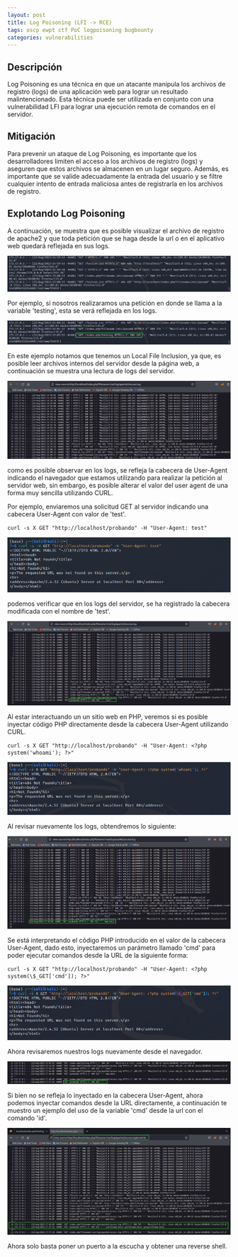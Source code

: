 ```yaml
---
layout: post
title: Log Poisoning (LFI -> RCE)
tags: oscp ewpt ctf PoC logpoisoning bugbounty
categories: vulnerabilities 
---
```


## Descripción

Log Poisoning es una técnica en que un atacante manipula los archivos de registro (logs) de una aplicación web para lograr un resultado malintencionado. Esta técnica puede ser utilizada en conjunto con una vulnerabilidad LFI para lograr una ejecución remota de comandos en el servidor.

## Mitigación

Para prevenir un ataque de Log Poisoning, es importante que los desarrolladores limiten el acceso a los archivos de registro (logs) y aseguren que estos archivos se almacenen en un lugar seguro. Además, es importante que se valide adecuadamente la entrada del usuario y se filtre cualquier intento de entrada maliciosa antes de registrarla en los archivos de registro.

## Explotando Log Poisoning

A continuación, se muestra que es posible visualizar el archivo de registro de apache2 y que toda petición que se haga desde la url o en el aplicativo web quedará reflejada en sus logs.

![](/assets/10/61.png)

Por ejemplo, si nosotros realizaramos una petición en donde se llama a la variable 'testing', esta se verá reflejada en los logs.

![Alt text](/assets/10/62.png)

En este ejemplo notamos que tenemos un Local File Inclusion, ya que, es posible leer archivos internos del servidor desde la página web, a continuación se muestra una lectura de logs del servidor.

![](/assets/10/63.png)

como es posible observar en los logs, se refleja la cabecera de User-Agent indicando el navegador que estamos utilizando para realizar la petición al servidor web, sin embargo, es posible alterar el valor del user agent de una forma muy sencilla utilizando CURL.

Por ejemplo, enviaremos una solicitud GET al servidor indicando una cabecera User-Agent con valor de 'test'.

~~~ ssh
curl -s X GET "http://localhost/probando" -H "User-Agent: test"
~~~

![](/assets/10/64.png)

podemos verificar que en los logs del servidor, se ha registrado la cabecera modificada con el nombre de 'test'.

![](/assets/10/65.png)

Al estar interactuando un un sitio web en PHP, veremos si es posible inyectar código PHP directamente desde la cabecera User-Agent utilizando CURL.

~~~ ssh
curl -s X GET "http://localhost/probando" -H "User-Agent: <?php system('whoami'); ?>"
~~~

![](/assets/10/66.png)

Al revisar nuevamente los logs, obtendremos lo siguiente:
 
![Alt text](/assets/10/67.png)

Se está interpretando el código PHP introducido en el valor de la cabecera User-Agent, dado esto, inyectaremos un parámetro llamado 'cmd' para poder ejecutar comandos desde la URL de la siguiente forma:

~~~ ssh
curl -s X GET "http://localhost/probando" -H "User-Agent: <?php system(\$_GET['cmd']); ?>"
~~~

![](/assets/10/68.png)

Ahora revisaremos nuestros logs nuevamente desde el navegador.

![Alt text](/assets/10/69.png)

Si bien no se refleja lo inyectado en la cabecera User-Agent, ahora podemos inyectar comandos desde la URL directamente, a continuación te muestro un ejemplo del uso de la variable 'cmd' desde la url con el comando 'id'.

![Alt text](/assets/10/70.png)

Ahora solo basta poner un puerto a la escucha y obtener una reverse shell. 

